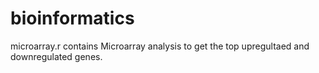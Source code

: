 # bioinformatics
microarray.r contains Microarray analysis to get the top upregultaed and downregulated genes.
